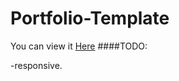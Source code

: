 # Portfolio-Template
You can view it [Here](https://mena489.github.io/Portfolio-Template/)
####TODO:

-responsive.
